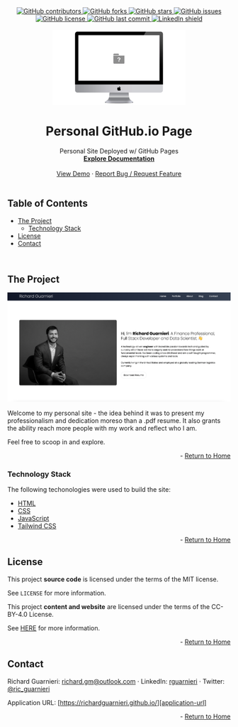 <!-- This template was created following The Markdown Guide - https://www.markdownguide.org/ -->

<!-- If you are editing this README.md on VS Code, please highlight and replace the following keywords enclosed in backticks (``) using:
* MacOS: CMD + Shift + L
* Windows: CRTL + Shift + L

GitHub Username: `richardguarnieri`
GitHub Repository: `richardguarnieri.github.io`
Your Name: `Richard Guarnieri`
Email: `richard.gm@outlook.com`
LinkedIn Username: `rguarnieri`
Twitter Username: `ric_guarnieri`
Project Title: `Personal GitHub.io Page`
Project Description: `Personal Site Deployed w/ GitHub Pages`
-->

<!-- Please also update the following links -->
[logo]: ./img/logo.png
[application-image]: ./img/app-image.png
[application-url]: https://richardguarnieri.github.io/

<div id="home"><div> 

<!-- Badges / Shields -->
<!-- These were created using https://shields.io/ - feel free to replace / create yours by modifying links below: -->

<div align="center">
    <a href="https://github.com/richardguarnieri/richardguarnieri.github.io/graphs/contributors">
        <img alt="GitHub contributors" src="https://img.shields.io/github/contributors/richardguarnieri/richardguarnieri.github.io?style=for-the-badge">
    <a>
     <a href="https://github.com/richardguarnieri/richardguarnieri.github.io/network/members">
        <img alt="GitHub forks" src="https://img.shields.io/github/forks/richardguarnieri/richardguarnieri.github.io?style=for-the-badge">
    <a>
     <a href="https://github.com/richardguarnieri/richardguarnieri.github.io/stargazers">
        <img alt="GitHub stars" src="https://img.shields.io/github/stars/richardguarnieri/richardguarnieri.github.io?style=for-the-badge">
    <a>
     <a href="https://github.com/richardguarnieri/richardguarnieri.github.io/issues">
        <img alt="GitHub issues" src="https://img.shields.io/github/issues/richardguarnieri/richardguarnieri.github.io?style=for-the-badge">
    <a>
     <a href="https://github.com/richardguarnieri/richardguarnieri.github.io/blob/main/LICENSE">
        <img alt="GitHub license" src="https://img.shields.io/github/license/richardguarnieri/richardguarnieri.github.io?label=license&style=for-the-badge">
    <a>
     <a href="https://github.com/richardguarnieri/richardguarnieri.github.io/commits/main">
        <img alt="GitHub last commit" src="https://img.shields.io/github/last-commit/richardguarnieri/richardguarnieri.github.io?style=for-the-badge">
    <a>
    <a href="https://www.linkedin.com/in/rguarnieri/">
        <img alt="LinkedIn shield" src="https://img.shields.io/badge/-LinkedIn-black.svg?style=for-the-badge&logo=linkedin&colorB=555">
    <a>
</div>
<br>


<!-- Header -->

<div align="center">
    <a href="https://github.com/richardguarnieri/richardguarnieri.github.io">
        <img src="./img/logo.png" alt="Logo" width="300" height="auto">
    </a>
    <h1 align="center">Personal GitHub.io Page</h1>
    <div>
        Personal Site Deployed w/ GitHub Pages
        <br>
        <a href="https://github.com/richardguarnieri/richardguarnieri.github.io">
            <strong>Explore Documentation</strong>
        </a>
        <br>
        <br>
        <a href="https://github.com/richardguarnieri/richardguarnieri.github.io">View Demo</a>
        ·
        <a href="https://github.com/richardguarnieri/richardguarnieri.github.io/issues">Report Bug / Request Feature</a>
    </div>
</div>
<br>


<!-- Table of Contents -->
## Table of Contents
* [The Project](#the-project)
    * [Technology Stack](#technology-stack)
* [License](#license)
* [Contact](#contact)
<br>


<!-- The Project -->
## The Project

[![Application Image][application-image]][application-url]

Welcome to my personal site - the idea behind it was to present my professionalism and dedication moreso than a .pdf resume. It also grants the ability reach more people with my work and reflect who I am.

Feel free to scoop in and explore.

<p align="right"> - <a href="#home">Return to Home</a></p>

### Technology Stack
The following techonologies were used to build the site:

* [HTML](https://html.spec.whatwg.org/)
* [CSS](https://www.w3.org/TR/CSS/#css)
* [JavaScript](https://www.ecma-international.org/publications-and-standards/standards/ecma-262/)
* [Tailwind CSS](https://tailwindcss.com/)

<p align="right"> - <a href="#home">Return to Home</a></p>


<!-- License -->
## License
This project **source code** is licensed under the terms of the MIT license. 

See `LICENSE` for more information.

This project **content and website** are licensed under the terms of the CC-BY-4.0 License.

See [HERE](https://creativecommons.org/licenses/by/4.0/) for more information.

<p align="right"> - <a href="#home">Return to Home</a></p>


<!-- Contact -->
## Contact
Richard Guarnieri: richard.gm@outlook.com · LinkedIn: [rguarnieri][linkedin-url] · Twitter: [@ric_guarnieri][twitter-url]

Application URL: [https://richardguarnieri.github.io/][application-url]

<p align="right"> - <a href="#home">Return to Home</a></p>


<!-- References, Links and Images -->
<!-- Badges / Shields Styles -->
[github-contributors-shield]: https://img.shields.io/github/contributors/richardguarnieri/richardguarnieri.github.io?style=for-the-badge
[github-forks-shield]: https://img.shields.io/github/forks/richardguarnieri/richardguarnieri.github.io?style=for-the-badge
[github-stars-shield]: https://img.shields.io/github/stars/richardguarnieri/richardguarnieri.github.io?style=for-the-badge
[github-issues-shield]: https://img.shields.io/github/issues/richardguarnieri/richardguarnieri.github.io?style=for-the-badge
[github-license-shield]: https://img.shields.io/github/license/richardguarnieri/richardguarnieri.github.io?style=for-the-badge
[github-last-commit-shield]: https://img.shields.io/github/last-commit/richardguarnieri/richardguarnieri.github.io?style=for-the-badge
[linkedin-shield]: https://img.shields.io/badge/-LinkedIn-black.svg?style=for-the-badge&logo=linkedin&colorB=555

<!-- Badges / Shields URL -->
[github-contributors-url]: https://github.com/richardguarnieri/richardguarnieri.github.io/graphs/contributors
[github-forks-url]: https://github.com/richardguarnieri/richardguarnieri.github.io/network/members
[github-stars-url]: https://github.com/richardguarnieri/richardguarnieri.github.io/stargazers
[github-issues-url]: https://github.com/richardguarnieri/richardguarnieri.github.io/issues
[github-license-url]: https://github.com/richardguarnieri/richardguarnieri.github.io/blob/main/LICENSE
[linkedin-url]: https://linkedin.com/in/rguarnieri

<!-- Non Badge / Shield Reference Links -->
[documentation-url]: https://github.com/richardguarnieri/richardguarnieri.github.io
[twitter-url]: https://twitter.com/ric_guarnieri